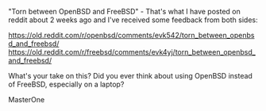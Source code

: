 
"Torn between OpenBSD and FreeBSD" - That's what I have posted on reddit about 2 weeks ago and I've received some feedback from both sides:

https://old.reddit.com/r/openbsd/comments/evk542/torn_between_openbsd_and_freebsd/
https://old.reddit.com/r/freebsd/comments/evk4yj/torn_between_openbsd_and_freebsd/

What's your take on this? Did you ever think about using OpenBSD instead of FreeBSD, especially on a laptop?

MasterOne